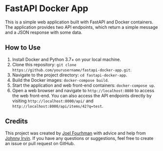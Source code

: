# FastAPI Docker App

This is a simple web application built with FastAPI and Docker containers. The application provides two API endpoints, which return a simple message and a JSON response with some data.

## How to Use

1. Install Docker and Python 3.7+ on your local machine.
2. Clone this repository: `git clone https://github.com/yourusername/fastapi-docker-app.git`.
3. Navigate to the project directory: `cd fastapi-docker-app`.
4. Build the Docker images: `docker-compose build`.
5. Start the application and web front-end containers: `docker-compose up`.
6. Open a web browser and navigate to `http://localhost:8080` to access the web front-end. You can also access the API endpoints directly by visiting `http://localhost:8000/api/` and `http://localhost:8000/api/items/42?q=test`.

## Credits

This project was created by [Joel Fourhman](https://github.com/joelfourhman) with advice and help from [Johnny Irvin](https://github.com/johnnyirvin). 
If you have any questions or suggestions, feel free to create an issue or pull request on GitHub.
